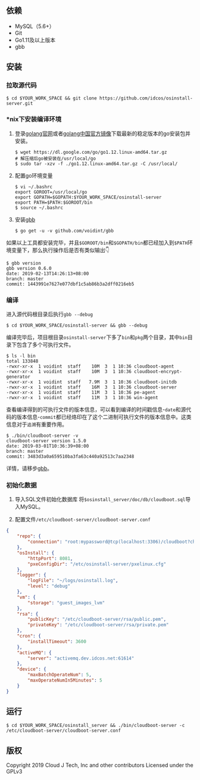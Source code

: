 ## 依赖
- MySQL（5.6+）
- Git
- Go1.11及以上版本
- gbb

## 安装
### 拉取源代码

``` shell
$ cd $YOUR_WORK_SPACE && git clone https://github.com/idcos/osinstall-server.git
```

### *nix下安装编译环境
1. 登录[golang官网](https://golang.org/dl/)或者[golang中国官方镜像](https://golang.google.cn/dl/)下载最新的稳定版本的go安装包并安装。

	```
	$ wget https://dl.google.com/go/go1.12.linux-amd64.tar.gz
	# 解压缩后go被安装在/usr/local/go
	$ sudo tar -xzv -f ./go1.12.linux-amd64.tar.gz -C /usr/local/
	```

1. 配置go环境变量

	``` shell
	$ vi ~/.bashrc
	export GOROOT=/usr/local/go
	export GOPATH=$GOPATH:$YOUR_WORK_SPACE/osinstall-server
	export PATH=$PATH:$GOROOT/bin
    $ source ~/.bashrc
	```

1. 安装[gbb](https://github.com/voidint/gbb)

	``` shell
	$ go get -u -v github.com/voidint/gbb
	```

如果以上工具都安装完毕，并且`$GOROOT/bin`和`$GOPATH/bin`都已经加入到`$PATH`环境变量下，那么执行操作后是否有类似输出👇

```
$ gbb version
gbb version 0.6.0
date: 2019-02-13T14:26:13+08:00
branch: master
commit: 1443991e7627e077dbf1c5ab86b3a2dff0216eb5
```

### 编译
进入源代码根目录后执行`gbb --debug`

``` shell
$ cd $YOUR_WORK_SPACE/osinstall-server && gbb --debug
```
编译完毕后，项目根目录`osinstall-server`下多了`bin`和`pkg`两个目录，其中`bin`目录下包含了多个可执行文件。

``` shell
$ ls -l bin
total 133848
-rwxr-xr-x  1 voidint  staff    10M  3  1 10:36 cloudboot-agent
-rwxr-xr-x  1 voidint  staff    10M  3  1 10:36 cloudboot-encrypt-generator
-rwxr-xr-x  1 voidint  staff   7.9M  3  1 10:36 cloudboot-initdb
-rwxr-xr-x  1 voidint  staff    16M  3  1 10:36 cloudboot-server
-rwxr-xr-x  1 voidint  staff    11M  3  1 10:36 pe-agent
-rwxr-xr-x  1 voidint  staff    11M  3  1 10:36 win-agent
```

查看编译得到的可执行文件的版本信息，可以看到编译的时间戳信息-`date`和源代码的版本信息-`commit`都已经烙印在了这个二进制可执行文件的版本信息中。这类信息对于`追溯`有重要作用。

``` shell
$ ./bin/cloudboot-server -v
cloudboot-server version 1.5.0
date: 2019-03-01T10:36:39+08:00
branch: master
commit: 3483d3a0a659510ba3fa63c440a92513c7aa2348
```

详情，请移步[gbb](https://github.com/voidint/gbb)。

### 初始化数据
1. 导入SQL文件初始化数据库
将`$osinstall_server/doc/db/cloudboot.sql`导入MySQL。

1. 配置文件`/etc/cloudboot-server/cloudboot-server.conf`

``` JSON
{
    "repo": {
        "connection": "root:mypassword@tcp(localhost:3306)/cloudboot?charset=utf8&parseTime=True&loc=Local"
    },
    "osInstall": {
        "httpPort": 8081,
        "pxeConfigDir": "/etc/osinstall-server/pxelinux.cfg"
    },
    "logger": {
        "logFile": "~/logs/osinstall.log",
        "level": "debug"
    },
    "vm": {
        "storage": "guest_images_lvm"
    },
    "rsa": {
        "publicKey": "/etc/cloudboot-server/rsa/public.pem",
        "privateKey": "/etc/cloudboot-server/rsa/private.pem"
    },
    "cron": {
        "installTimeout": 3600
    },
    "activeMQ": {
        "server": "activemq.dev.idcos.net:61614"
    },
    "device": {
        "maxBatchOperateNum": 5,
        "maxOperateNumIn5Minutes": 5
    }
}
```

## 运行

``` shell
$ cd $YOUR_WORK_SPACE/osinstall_server && ./bin/cloudboot-server -c /etc/cloudboot-server/cloudboot-server.conf
```



## 版权

Copyright 2019 Cloud J Tech, Inc and other contributors
Licensed under the GPLv3
